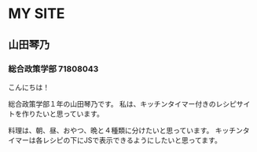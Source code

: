 # MY SITE

## 山田琴乃　
### 総合政策学部 71808043


こんにちは！

総合政策学部１年の山田琴乃です。
私は、キッチンタイマー付きのレシピサイトを作りたいと思っています。

料理は、朝、昼、おやつ、晩と４種類に分けたいと思っています。
キッチンタイマーは各レシピの下にJSで表示できるようにしたいと思ってます。
